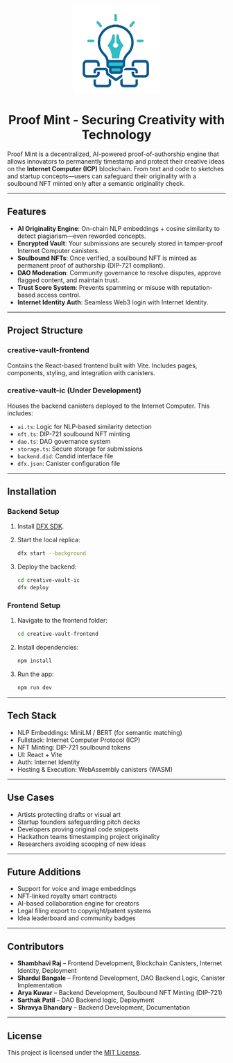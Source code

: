 <p align="center">
  <img src="creativevault-production/src/creative_vault_frontend/src/pmlogo-2.png" alt="ProofMint Logo" width="200"/>
</p>

<h1 align="center">Proof Mint - Securing Creativity with Technology</h1>

Proof Mint is a decentralized, AI-powered proof-of-authorship engine that allows innovators to permanently timestamp and protect their creative ideas on the **Internet Computer (ICP)** blockchain. From text and code to sketches and startup concepts—users can safeguard their originality with a soulbound NFT minted only after a semantic originality check.

---

## Features

- **AI Originality Engine**: On-chain NLP embeddings + cosine similarity to detect plagiarism—even reworded concepts.
- **Encrypted Vault**: Your submissions are securely stored in tamper-proof Internet Computer canisters.
- **Soulbound NFTs**: Once verified, a soulbound NFT is minted as permanent proof of authorship (DIP-721 compliant).
- **DAO Moderation**: Community governance to resolve disputes, approve flagged content, and maintain trust.
- **Trust Score System**: Prevents spamming or misuse with reputation-based access control.
- **Internet Identity Auth**: Seamless Web3 login with Internet Identity.

---

## Project Structure

### creative-vault-frontend
Contains the React-based frontend built with Vite. Includes pages, components, styling, and integration with canisters.

### creative-vault-ic (Under Development)
Houses the backend canisters deployed to the Internet Computer. This includes:

- `ai.ts`: Logic for NLP-based similarity detection  
- `nft.ts`: DIP-721 soulbound NFT minting  
- `dao.ts`: DAO governance system  
- `storage.ts`: Secure storage for submissions  
- `backend.did`: Candid interface file  
- `dfx.json`: Canister configuration file  

---

## Installation

### Backend Setup

1. Install [DFX SDK](https://internetcomputer.org/docs/current/developer-docs/build/sdk/quickstart).

2. Start the local replica:
   ```bash
   dfx start --background
   
3. Deploy the backend:
    ```bash
    cd creative-vault-ic
    dfx deploy

### Frontend Setup

1. Navigate to the frontend folder:
    ```bash
    cd creative-vault-frontend

2. Install dependencies:
    ```bash
   npm install

3. Run the app:
    ```bash
    npm run dev

---

## Tech Stack

- NLP Embeddings: MiniLM / BERT (for semantic matching)  
- Fullstack: Internet Computer Protocol (ICP)  
- NFT Minting: DIP-721 soulbound tokens  
- UI: React + Vite  
- Auth: Internet Identity  
- Hosting & Execution: WebAssembly canisters (WASM)

---

## Use Cases

- Artists protecting drafts or visual art  
- Startup founders safeguarding pitch decks  
- Developers proving original code snippets  
- Hackathon teams timestamping project originality  
- Researchers avoiding scooping of new ideas  

---

## Future Additions

- Support for voice and image embeddings  
- NFT-linked royalty smart contracts  
- AI-based collaboration engine for creators  
- Legal filing export to copyright/patent systems  
- Idea leaderboard and community badges

---

## Contributors

- **Shambhavi Raj** – Frontend Development, Blockchain Canisters, Internet Identity, Deployment  
- **Shardul Bangale** – Frontend Development, DAO Backend Logic, Canister Implementation  
- **Arya Kuwar** – Backend Development, Soulbound NFT Minting (DIP-721)  
- **Sarthak Patil** – DAO Backend logic, Deployment
- **Shravya Bhandary** – Backend Development, Documentation

---

## License

This project is licensed under the [MIT License](LICENSE).
